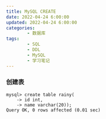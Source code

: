 ```yaml
---
title: MySQL CREATE
date: 2022-04-24 6:00:00
updated: 2022-04-24 6:00:00
categories:
        - 数据库
tags:
        - SQL
        - DDL
        - MySQL
        - 学习笔记
---
```


### 创建表

```MySQL
mysql> create table rainy(
    -> id int,
    -> name varchar(20));
Query OK, 0 rows affected (0.01 sec)
```